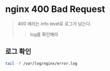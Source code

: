 # nginx 400 Bad Request

> 400 에러는 info level로 로그가 남는다.
>
> > log를 확인해라

## 로그 확인

```sh
tail -f /var/log/nginx/error.log
```
